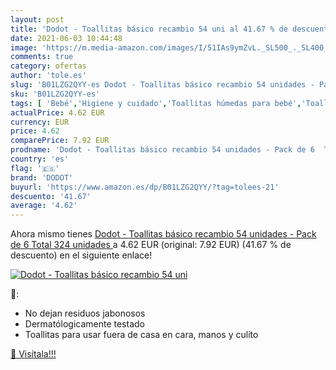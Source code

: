 ```yaml
---
layout: post
title: 'Dodot - Toallitas básico recambio 54 uni al 41.67 % de descuento'
date: 2021-06-03 10:44:48
image: 'https://m.media-amazon.com/images/I/51IAs9ymZvL._SL500_._SL400_.jpg'
comments: true
category: ofertas
author: 'tole.es'
slug: 'B01LZG2QYY-es Dodot - Toallitas básico recambio 54 unidades - Pack de 6...'
sku: 'B01LZG2QYY-es'
tags: [ 'Bebé','Higiene y cuidado','Toallitas húmedas para bebé','Toallitas y accesorios para bebé','dodot', ]
actualPrice: 4.62 EUR
currency: EUR
price: 4.62
comparePrice: 7.92 EUR
prodname: 'Dodot - Toallitas básico recambio 54 unidades - Pack de 6  Total 324 unidades '
country: 'es'
flag: '🇪🇸'
brand: 'DODOT'
buyurl: 'https://www.amazon.es/dp/B01LZG2QYY/?tag=tolees-21'
descuento: '41.67'
average: '4.62'
---
```


Ahora mismo tienes [Dodot - Toallitas básico recambio 54 unidades - Pack de 6  Total 324 unidades ](https://www.amazon.es/dp/B01LZG2QYY/?tag=tolees-21) a 4.62 EUR (original: 7.92 EUR) (41.67 %  de descuento) en el siguiente enlace!

[![Dodot - Toallitas básico recambio 54 uni](https://m.media-amazon.com/images/I/51IAs9ymZvL._SL500_._SL400_.jpg)](https://www.amazon.es/dp/B01LZG2QYY/?tag=tolees-21)

🔎:

- No dejan residuos jabonosos
- Dermatólogicamente testado
- Toallitas para usar fuera de casa en cara, manos y culito

[🛒 Visítala!!!](https://www.amazon.es/dp/B01LZG2QYY/?tag=tolees-21)
